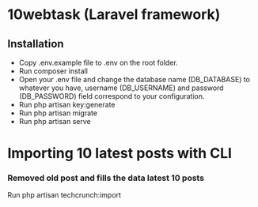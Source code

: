 # 10webtask (Laravel framework)

## Installation
* Copy .env.example file to .env on the root folder. 
* Run composer install
* Open your .env file and change the database name (DB_DATABASE) to whatever you have, username (DB_USERNAME) and password (DB_PASSWORD) field correspond to your configuration.
*  Run php artisan key:generate
*  Run php artisan migrate
*  Run php artisan serve



# Importing 10 latest posts with CLI
### Removed old post and  fills the data latest 10 posts
Run php artisan techcrunch:import
